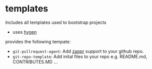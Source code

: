 # templates

Includes all templates used to bootstrap projects 

- uses [hygen](http://www.hygen.io/quick-start)

provides the following tempate:

- `git-pullrequest-agent`: Add [zappr](https://zappr.opensource.zalan.do/login) support to your github repo.
- `git-repo-template`: Add inital files to your repo e.g. README.md, CONTRIBUTES.MD ...
